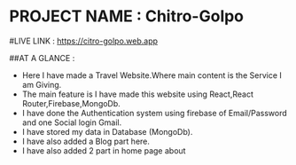 # PROJECT NAME : Chitro-Golpo
#LIVE LINK : https://citro-golpo.web.app

##AT A GLANCE :
- Here I have made a Travel Website.Where main content is the Service I am Giving.
- The main feature is I have made this website using React,React Router,Firebase,MongoDb.
- I have done the Authentication system using firebase of Email/Password and one Social login Gmail.
- I have stored my data in Database (MongoDb).
- I have also added a Blog part here.
- I have also added 2 part in home page about 